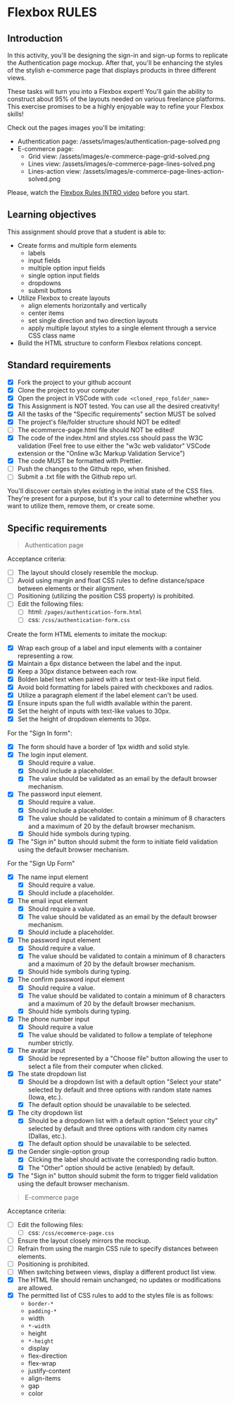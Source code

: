 # Flexbox RULES

## Introduction

In this activity, you'll be designing the sign-in and sign-up forms to replicate the Authentication page mockup. After that, you'll be enhancing the styles of the stylish e-commerce page that displays products in three different views.

These tasks will turn you into a Flexbox expert! You'll gain the ability to construct about 95% of the layouts needed on various freelance platforms. This exercise promises to be a highly enjoyable way to refine your Flexbox skills!

Check out the pages images you'll be imitating:

- Authentication page: /assets/images/authentication-page-solved.png
- E-commerce page:
  - Grid view: /assets/images/e-commerce-page-grid-solved.png
  - Lines view: /assets/images/e-commerce-page-lines-solved.png
  - Lines-action view: /assets/images/e-commerce-page-lines-action-solved.png

Please, watch the [Flexbox Rules INTRO video](https://www.loom.com/share/6bf938c7e4234745970fd83181b585a9?sid=19a5fc8d-b8e0-4d7b-b705-2d638fd2ec63) before you start.

## Learning objectives

This assignment should prove that a student is able to:

- Create forms and multiple form elements
  - labels
  - input fields
  - multiple option input fields
  - single option input fields
  - dropdowns
  - submit buttons
- Utilize Flexbox to create layouts
  - align elements horizontally and vertically
  - center items
  - set single direction and two direction layouts
  - apply multiple layout styles to a single element through a service CSS class name
- Build the HTML structure to conform Flexbox relations concept.

## Standard requirements

- [x] Fork the project to your github account
- [x] Clone the project to your computer
- [x] Open the project in VSCode with `code <cloned_repo_folder_name>`
- [x] This Assignment is NOT tested. You can use all the desired creativity!
- [x] All the tasks of the "Specific requirements" section MUST be solved
- [x] The project's file/folder structure should NOT be edited!
- [ ] The ecommerce-page.html file should NOT be edited!
- [x] The code of the index.html and styles.css should pass the W3C validation (Feel free to use either the "w3c web validator" VSCode extension or the "Online w3c Markup Validation Service")
- [x] The code MUST be formatted with Prettier.
- [ ] Push the changes to the Github repo, when finished.
- [ ] Submit a .txt file with the Github repo url.

You'll discover certain styles existing in the initial state of the CSS files. They're present for a purpose, but it's your call to determine whether you want to utilize them, remove them, or create some.

## Specific requirements

> Authentication page

Acceptance criteria:

- [ ] The layout should closely resemble the mockup.
- [ ] Avoid using margin and float CSS rules to define distance/space between elements or their alignment.
- [ ] Positioning (utilizing the position CSS property) is prohibited.
- [ ] Edit the following files:
  - [ ] html: `/pages/authentication-form.html`
  - [ ] css: `/css/authentication-form.css`

Create the form HTML elements to imitate the mockup:

- [x] Wrap each group of a label and input elements with a container representing a row.
- [x] Maintain a 6px distance between the label and the input.
- [x] Keep a 30px distance between each row.
- [x] Bolden label text when paired with a text or text-like input field.
- [x] Avoid bold formatting for labels paired with checkboxes and radios.
- [x] Utilize a paragraph element if the label element can't be used.
- [x] Ensure inputs span the full width available within the parent.
- [x] Set the height of inputs with text-like values to 30px.
- [x] Set the height of dropdown elements to 30px.

For the "Sign In form":

- [x] The form should have a border of 1px width and solid style.
- [x] The login input element.
  - [x] Should require a value.
  - [x] Should include a placeholder.
  - [x] The value should be validated as an email by the default browser mechanism.
- [x] The password input element.
  - [x] Should require a value.
  - [x] Should include a placeholder.
  - [x] The value should be validated to contain a minimum of 8 characters and a maximum of 20 by the default browser mechanism.
  - [x] Should hide symbols during typing.
- [x] The "Sign in" button should submit the form to initiate field validation using the default browser mechanism.

For the "Sign Up Form"

- [x] The name input element
  - [x] Should require a value.
  - [x] Should include a placeholder.
- [x] The email input element
  - [x] Should require a value.
  - [x] The value should be validated as an email by the default browser mechanism.
  - [x] Should include a placeholder.
- [x] The password input element
  - [x] Should require a value.
  - [x] The value should be validated to contain a minimum of 8 characters and a maximum of 20 by the default browser mechanism.
  - [x] Should hide symbols during typing.
- [x] The confirm password input element
  - [x] Should require a value.
  - [x] The value should be validated to contain a minimum of 8 characters and a maximum of 20 by the default browser mechanism.
  - [x] Should hide symbols during typing.
- [x] The phone number input
  - [x] Should require a value
  - [x] The value should be validated to follow a template of telephone number strictly.
- [x] The avatar input
  - [x] Should be represented by a "Choose file" button allowing the user to select a file from their computer when clicked.
- [x] The state dropdown list
  - [x] Should be a dropdown list with a default option "Select your state" selected by default and three options with random state names (Iowa, etc.).
  - [x] The default option should be unavailable to be selected.
- [x] The city dropdown list
  - [x] Should be a dropdown list with a default option "Select your city" selected by default and three options with random city names (Dallas, etc.).
  - [x] The default option should be unavailable to be selected.
- [x] the Gender single-option group
  - [x] Clicking the label should activate the corresponding radio button.
  - [x] The "Other" option should be active (enabled) by default.
- [x] The "Sign in" button should submit the form to trigger field validation using the default browser mechanism.

> E-commerce page

Acceptance criteria:

- [ ] Edit the following files:
  - [ ] css: `/css/ecommerce-page.css`
- [ ] Ensure the layout closely mirrors the mockup.
- [ ] Refrain from using the margin CSS rule to specify distances between elements.
- [ ] Positioning is prohibited.
- [ ] When switching between views, display a different product list view.
- [x] The HTML file should remain unchanged; no updates or modifications are allowed.
- [x] The permitted list of CSS rules to add to the styles file is as follows:
  - `border-*`
  - `padding-*`
  - width
  - `*-width`
  - height
  - `*-height`
  - display
  - flex-direction
  - flex-wrap
  - justify-content
  - align-items
  - gap
  - color
